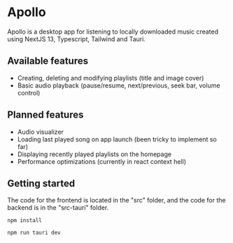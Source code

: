 # Apollo

Apollo is a desktop app for listening to locally downloaded music created using NextJS 13, Typescript, Tailwind and Tauri.

## Available features

- Creating, deleting and modifying playlists (title and image cover)
- Basic audio playback (pause/resume, next/previous, seek bar, volume control)

## Planned features

- Audio visualizer
- Loading last played song on app launch (been tricky to implement so far)
- Displaying recently played playlists on the homepage
- Performance optimizations (currently in react context hell)

## Getting started

The code for the frontend is located in the "src" folder, and the code for the backend is in the "src-tauri" folder.

```
npm install
```

```
npm run tauri dev
```
